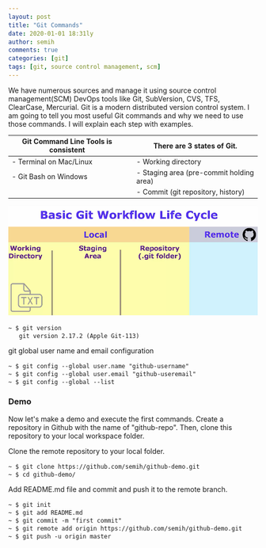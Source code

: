 ```yaml
---
layout: post
title: "Git Commands"
date: 2020-01-01 18:31ly
author: semih
comments: true
categories: [git]
tags: [git, source control management, scm]
---
```

We have numerous sources and manage it using source control management(SCM) DevOps tools like Git, SubVersion, CVS, TFS, ClearCase, Mercurial. Git is a modern distributed version control system. I am going to tell you most useful Git commands and why we need to use those commands. I will explain each step with examples.


| Git Command Line Tools is consistent | | There are 3 states of Git. |
| ------------ |-----| ------------ |
| - Terminal on Mac/Linux  |  |  - Working directory |
| - Git Bash on Windows | | - Staging area (pre-commit holding area) |
|   |  | - Commit (git repository, history) |

![image](/assets/images/basic-git-workflow-lifecycle.png)

```shell
~ $ git version
   git version 2.17.2 (Apple Git-113)
```
git global user name and email configuration
```shell
~ $ git config --global user.name "github-username"
~ $ git config --global user.email "github-useremail"
~ $ git config --global --list
```
### Demo
Now let's make a demo and execute the first commands.
Create a repository in Github with the name of "github-repo". Then, clone this repository to your local workspace folder.

Clone the remote repository to your local folder.
```shell
~ $ git clone https://github.com/semih/github-demo.git
~ $ cd github-demo/
```
Add README.md file and commit and push it to the remote branch.
```shell
~ $ git init
~ $ git add README.md
~ $ git commit -m "first commit"
~ $ git remote add origin https://github.com/semih/github-demo.git
~ $ git push -u origin master
```
